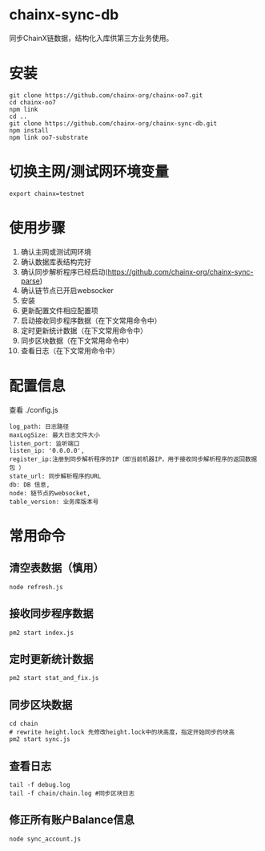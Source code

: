 # chainx-sync-db

同步ChainX链数据，结构化入库供第三方业务使用。


# 安装
```
git clone https://github.com/chainx-org/chainx-oo7.git
cd chainx-oo7
npm link 
cd ..
git clone https://github.com/chainx-org/chainx-sync-db.git
npm install
npm link oo7-substrate
```

# 切换主网/测试网环境变量
```
export chainx=testnet
```

# 使用步骤
1. 确认主网或测试网环境
2. 确认数据库表结构完好
3. 确认同步解析程序已经启动(https://github.com/chainx-org/chainx-sync-parse)
4. 确认链节点已开启websocker
5. 安装
6. 更新配置文件相应配置项
7. 启动接收同步程序数据（在下文常用命令中）
8. 定时更新统计数据（在下文常用命令中）
9. 同步区块数据（在下文常用命令中）
10. 查看日志（在下文常用命令中）

# 配置信息
查看  ./config.js
```
log_path: 日志路径
maxLogSize: 最大日志文件大小
listen_port: 监听端口
listen_ip: '0.0.0.0',
register_ip:注册到同步解析程序的IP（即当前机器IP，用于接收同步解析程序的返回数据包 ） 
state_url: 同步解析程序的URL
db: DB 信息,
node: 链节点的websocket,
table_version: 业务库版本号
```
# 常用命令

## 清空表数据（慎用）
```
node refresh.js
```
## 接收同步程序数据
```
pm2 start index.js
```
## 定时更新统计数据
```
pm2 start stat_and_fix.js
```

## 同步区块数据
```
cd chain
# rewrite height.lock 先修改height.lock中的块高度，指定开始同步的块高
pm2 start sync.js
```

## 查看日志
```
tail -f debug.log
tail -f chain/chain.log #同步区块日志
```

## 修正所有账户Balance信息
```
node sync_account.js
```

